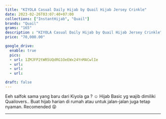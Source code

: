 ```yaml
---
title: "KIYOLA Casual Daily Hijab by Quail Hijab Jersey Crinkle"
date: 2023-02-26T03:07:40+07:00
collections: ["InstantHijab", "Quail"]
brands: "Quail"
grams: "165"
description : "KIYOLA Casual Daily Hijab by Quail Hijab Jersey Crinkle"
price: "70,000.00"

google_drive:
  enable: true
  pics:
  - url: 1ZMJFP2tWR5UQdRG1OeEWx24YnMACwlIe
  - url: 
  - url: 
  - url: 

draft: false
---
```


Eeh salfok sama yang baru dari Kiyola ga ? ☺️ Hijab Basic yg wajib dimiliki Quailovers.. Buat hijab harian di rumah atau untuk jalan-jalan  juga tetap nyaman. Recomended 😝

---   
 
